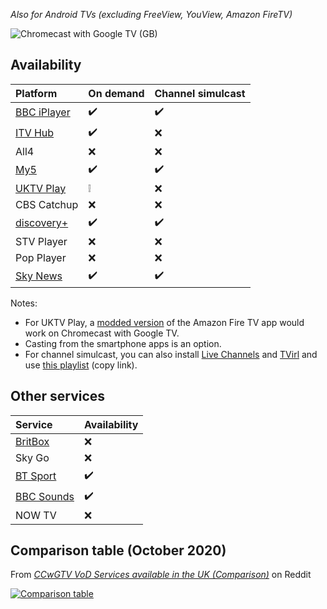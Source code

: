 _Also for Android TVs (excluding FreeView, YouView, Amazon FireTV)_

![Chromecast with Google TV (GB)](https://lh3.googleusercontent.com/eYCzSjeekFeHA8IWg6bzI8BU7ftwImRqRPdKFKnP5aygGtZmh6M9afOaJdnsnsWPiJrFO_pJzDJPqu5XfdrE0w=w800)

## Availability

Platform|On demand|Channel simulcast
:---|:---|:---
[BBC iPlayer](https://play.google.com/store/apps/details?id=bbc.iplayer.android)|:heavy_check_mark:|:heavy_check_mark:
[ITV Hub](https://play.google.com/store/apps/details?id=air.ITVMobilePlayer)|:heavy_check_mark:|:x:
All4|:x:|:x:
[My5](https://play.google.com/store/apps/details?id=com.channel5.my5)|:heavy_check_mark:|:heavy_check_mark:
[UKTV Play](https://github.com/aarubui/firetvapkmod/releases)|:grey_exclamation:|:x:
CBS Catchup|:x:|:x:
[discovery+](https://play.google.com/store/apps/details?id=com.discovery.dplay)|:heavy_check_mark:|:heavy_check_mark:
STV Player|:x:|:x:
Pop Player|:x:|:x:
[Sky News](https://play.google.com/store/apps/details?id=com.sky.news.androidtv)|:heavy_check_mark:|:heavy_check_mark:

Notes:

* For UKTV Play, a [modded version](https://github.com/aarubui/firetvapkmod/releases) of the Amazon Fire TV app would work on Chromecast with Google TV.
* Casting from the smartphone apps is an option.
* For channel simulcast, you can also install [Live Channels](https://play.google.com/store/apps/details?id=com.google.android.tv) and [TVirl](https://play.google.com/store/apps/details?id=by.stari4ek.tvirl) and use [this playlist](https://uktv.vercel.app/tv.m3u8) (copy link).

## Other services

Service|Availability
:---|:---
[BritBox](https://play.google.com/store/apps/details?id=com.britbox.tv)|:x:
Sky Go|:x:
[BT Sport](https://play.google.com/store/apps/details?id=com.bt.btsport)|:heavy_check_mark:
[BBC Sounds](https://play.google.com/store/apps/details?id=uk.co.bbc.sounds)|:heavy_check_mark:
NOW TV|:x:

## Comparison table (October 2020)

From [_CCwGTV VoD Services available in the UK (Comparison)_](https://www.reddit.com/r/Chromecast/comments/jbpkez/ccwgtv_vod_services_available_in_the_uk_comparison/) on Reddit

[![Comparison table](https://preview.redd.it/ocjn95930at51.png?width=960&crop=smart&auto=webp&s=a1a7b197c3465787f63e1a0356c7b80a667aed52)](https://i.redd.it/ocjn95930at51.png)
